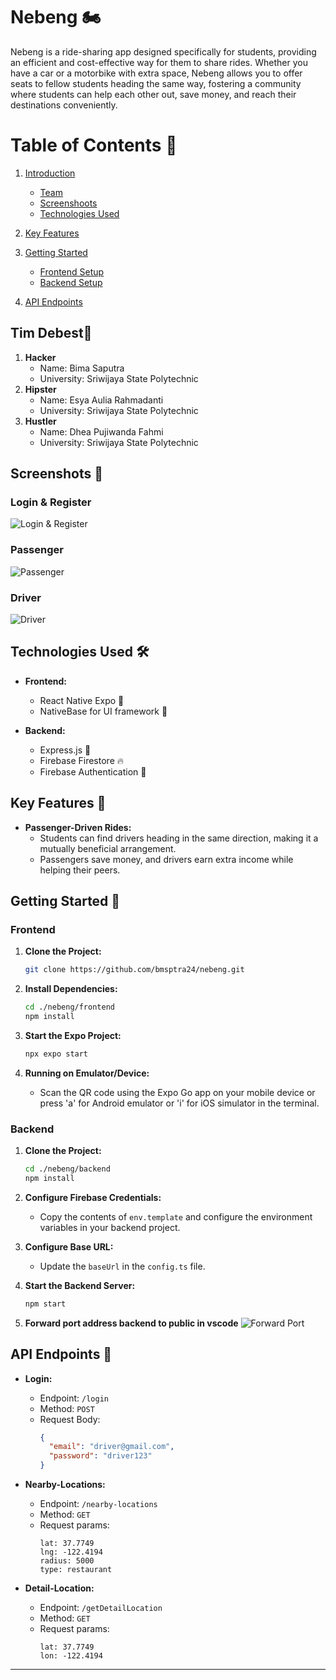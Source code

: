 # Nebeng 🏍️

Nebeng is a ride-sharing app designed specifically for students, providing an efficient and cost-effective way for them to share rides. Whether you have a car or a motorbike with extra space, Nebeng allows you to offer seats to fellow students heading the same way, fostering a community where students can help each other out, save money, and reach their destinations conveniently.

# Table of Contents 📑

1. [Introduction](https://github.com/bmsptra24/nebeng?tab=readme-ov-file#nebeng-%EF%B8%8F)

   - [Team](https://github.com/bmsptra24/nebeng?tab=readme-ov-file#nebeng-%EF%B8%8F)
   - [Screenshoots](https://github.com/bmsptra24/nebeng?tab=readme-ov-file#image-ui-)
   - [Technologies Used](https://github.com/bmsptra24/nebeng?tab=readme-ov-file#technologies-used-%EF%B8%8F)

2. [Key Features](https://github.com/bmsptra24/nebeng?tab=readme-ov-file#key-features-)

3. [Getting Started](https://github.com/bmsptra24/nebeng?tab=readme-ov-file#getting-started-)

   - [Frontend Setup](https://github.com/bmsptra24/nebeng?tab=readme-ov-file#frontend)
   - [Backend Setup](https://github.com/bmsptra24/nebeng?tab=readme-ov-file#backend)

4. [API Endpoints](https://github.com/bmsptra24/nebeng?tab=readme-ov-file#api-endpoints-)

## Tim Debest🤝

1. **Hacker**
   - Name: Bima Saputra
   - University: Sriwijaya State Polytechnic
2. **Hipster**
   - Name: Esya Aulia Rahmadanti
   - University: Sriwijaya State Polytechnic
3. **Hustler**
   - Name: Dhea Pujiwanda Fahmi
   - University: Sriwijaya State Polytechnic

## Screenshots 🌈

### Login & Register

![Login & Register](https://github.com/bmsptra24/nebeng/blob/main/doc/login-registation.png)

### Passenger

![Passenger](https://github.com/bmsptra24/nebeng/blob/main/doc/passenger.png)

### Driver

![Driver](https://github.com/bmsptra24/nebeng/blob/main/doc/driver.png)

## Technologies Used 🛠️

- **Frontend:**

  - React Native Expo 📱
  - NativeBase for UI framework 🎨

- **Backend:**
  - Express.js 🚀
  - Firebase Firestore 🔥
  - Firebase Authentication 🔑

## Key Features 🌟

- **Passenger-Driven Rides:**
  - Students can find drivers heading in the same direction, making it a mutually beneficial arrangement.
  - Passengers save money, and drivers earn extra income while helping their peers.

## Getting Started 🚀

### Frontend

1. **Clone the Project:**

   ```bash
   git clone https://github.com/bmsptra24/nebeng.git
   ```

2. **Install Dependencies:**

   ```bash
   cd ./nebeng/frontend
   npm install
   ```

3. **Start the Expo Project:**

   ```bash
   npx expo start
   ```

4. **Running on Emulator/Device:**
   - Scan the QR code using the Expo Go app on your mobile device or press 'a' for Android emulator or 'i' for iOS simulator in the terminal.

### Backend

1. **Clone the Project:**

   ```bash
   cd ./nebeng/backend
   npm install
   ```

2. **Configure Firebase Credentials:**

   - Copy the contents of `env.template` and configure the environment variables in your backend project.

3. **Configure Base URL:**

   - Update the `baseUrl` in the `config.ts` file.

4. **Start the Backend Server:**

   ```bash
   npm start
   ```

5. **Forward port address backend to public in vscode**
   ![Forward Port](https://github.com/bmsptra24/nebeng/blob/main/doc/port-forward.png)

## API Endpoints 📡

- **Login:**

  - Endpoint: `/login`
  - Method: `POST`
  - Request Body:
    ```json
    {
      "email": "driver@gmail.com",
      "password": "driver123"
    }
    ```

- **Nearby-Locations:**

  - Endpoint: `/nearby-locations`
  - Method: `GET`
  - Request params:
    ```
    lat: 37.7749
    lng: -122.4194
    radius: 5000
    type: restaurant
    ```

- **Detail-Location:**
  - Endpoint: `/getDetailLocation`
  - Method: `GET`
  - Request params:
    ```
    lat: 37.7749
    lon: -122.4194
    ```

---
